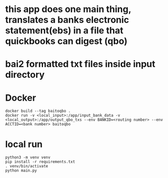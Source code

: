 # this app does one main thing, translates a banks electronic statement(ebs) in a file that quickbooks can digest (qbo)
# bai2 formatted txt files inside input directory

# Docker
    docker build --tag baitoqbo .
    docker run -v <local_input>:/app/input_bank_data -v <local_output>:/app/output_qbo_txs --env BANKID=<routing number> --env ACCTID=<bank number> baitoqbo

# local run
    python3 -m venv venv
    pip install -r requirements.txt
    . venv/bin/activate
    python main.py
